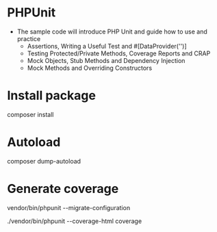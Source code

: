 # PHPUnit
- The sample code will introduce PHP Unit and guide how to use and practice
  + Assertions, Writing a Useful Test and  #[DataProvider('')]
  + Testing Protected/Private Methods, Coverage Reports and CRAP
  + Mock Objects, Stub Methods and Dependency Injection
  + Mock Methods and Overriding Constructors

# Install package
composer install

# Autoload
composer dump-autoload

# Generate coverage
vendor/bin/phpunit --migrate-configuration

./vendor/bin/phpunit --coverage-html coverage
